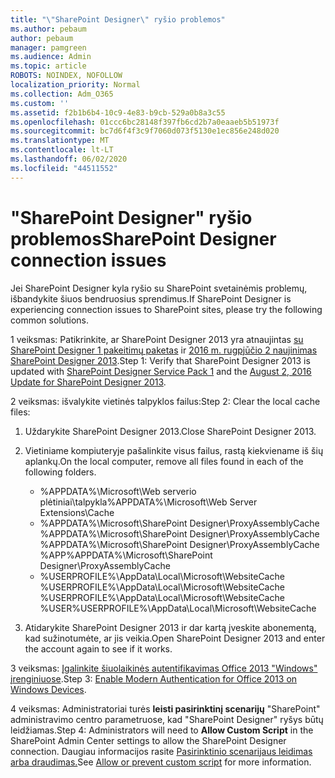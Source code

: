 ```yaml
---
title: "\"SharePoint Designer\" ryšio problemos"
ms.author: pebaum
author: pebaum
manager: pamgreen
ms.audience: Admin
ms.topic: article
ROBOTS: NOINDEX, NOFOLLOW
localization_priority: Normal
ms.collection: Adm_O365
ms.custom: ''
ms.assetid: f2b1b6b4-10c9-4e83-b9cb-529a0b8a3c55
ms.openlocfilehash: 01ccc6bc28148f397fb6cd2b7a0eaaeb5b51973f
ms.sourcegitcommit: bc7d6f4f3c9f7060d073f5130e1ec856e248d020
ms.translationtype: MT
ms.contentlocale: lt-LT
ms.lasthandoff: 06/02/2020
ms.locfileid: "44511552"
---
```

# <a name="sharepoint-designer-connection-issues"></a><span data-ttu-id="c02dd-102">"SharePoint Designer" ryšio problemos</span><span class="sxs-lookup"><span data-stu-id="c02dd-102">SharePoint Designer connection issues</span></span> 

<span data-ttu-id="c02dd-103">Jei SharePoint Designer kyla ryšio su SharePoint svetainėmis problemų, išbandykite šiuos bendruosius sprendimus.</span><span class="sxs-lookup"><span data-stu-id="c02dd-103">If SharePoint Designer is experiencing connection issues to SharePoint sites, please try the following common solutions.</span></span>

<span data-ttu-id="c02dd-104">1 veiksmas: Patikrinkite, ar SharePoint Designer 2013 yra atnaujintas [su SharePoint Designer 1 pakeitimų paketas](https://support.microsoft.com/help/2817441/description-of-microsoft-sharepoint-designer-2013-service-pack-1-sp1) ir [2016 m. rugpjūčio 2 naujinimas SharePoint Designer 2013](https://support.microsoft.com/help/3114721/august-2-2016-update-for-sharepoint-designer-2013-kb3114721).</span><span class="sxs-lookup"><span data-stu-id="c02dd-104">Step 1: Verify that SharePoint Designer 2013 is updated with [SharePoint Designer Service Pack 1](https://support.microsoft.com/help/2817441/description-of-microsoft-sharepoint-designer-2013-service-pack-1-sp1) and the [August 2, 2016 Update for SharePoint Designer 2013](https://support.microsoft.com/help/3114721/august-2-2016-update-for-sharepoint-designer-2013-kb3114721).</span></span>



<span data-ttu-id="c02dd-105">2 veiksmas: išvalykite vietinės talpyklos failus:</span><span class="sxs-lookup"><span data-stu-id="c02dd-105">Step 2: Clear the local cache files:</span></span>

1. <span data-ttu-id="c02dd-106">Uždarykite SharePoint Designer 2013.</span><span class="sxs-lookup"><span data-stu-id="c02dd-106">Close SharePoint Designer 2013.</span></span>

2. <span data-ttu-id="c02dd-107">Vietiniame kompiuteryje pašalinkite visus failus, rastą kiekviename iš šių aplankų.</span><span class="sxs-lookup"><span data-stu-id="c02dd-107">On the local computer, remove all files found in each of the following folders.</span></span>

    - <span data-ttu-id="c02dd-108">%APPDATA%\Microsoft\Web serverio plėtiniai\talpykla</span><span class="sxs-lookup"><span data-stu-id="c02dd-108">%APPDATA%\Microsoft\Web Server Extensions\Cache</span></span>
    - <span data-ttu-id="c02dd-109">%APPDATA%\Microsoft\SharePoint Designer\ProxyAssemblyCache %APPDATA%\Microsoft\SharePoint Designer\ProxyAssemblyCache %APPDATA%\Microsoft\SharePoint Designer\ProxyAssemblyCache %APP</span><span class="sxs-lookup"><span data-stu-id="c02dd-109">%APPDATA%\Microsoft\SharePoint Designer\ProxyAssemblyCache</span></span>
    - <span data-ttu-id="c02dd-110">%USERPROFILE%\AppData\Local\Microsoft\WebsiteCache %USERPROFILE%\AppData\Local\Microsoft\WebsiteCache %USERPROFILE%\AppData\Local\Microsoft\WebsiteCache %USER</span><span class="sxs-lookup"><span data-stu-id="c02dd-110">%USERPROFILE%\AppData\Local\Microsoft\WebsiteCache</span></span>

3. <span data-ttu-id="c02dd-111">Atidarykite SharePoint Designer 2013 ir dar kartą įveskite abonementą, kad sužinotumėte, ar jis veikia.</span><span class="sxs-lookup"><span data-stu-id="c02dd-111">Open SharePoint Designer 2013 and enter the account again to see if it works.</span></span>

<span data-ttu-id="c02dd-112">3 veiksmas: [Įgalinkite šiuolaikinės autentifikavimas Office 2013 "Windows" įrenginiuose](https://docs.microsoft.com/microsoft-365/admin/security-and-compliance/enable-modern-authentication).</span><span class="sxs-lookup"><span data-stu-id="c02dd-112">Step 3: [Enable Modern Authentication for Office 2013 on Windows Devices](https://docs.microsoft.com/microsoft-365/admin/security-and-compliance/enable-modern-authentication).</span></span>

<span data-ttu-id="c02dd-113">4 veiksmas: Administratoriai turės **leisti pasirinktinį scenarijų** "SharePoint" administravimo centro parametruose, kad "SharePoint Designer" ryšys būtų leidžiamas.</span><span class="sxs-lookup"><span data-stu-id="c02dd-113">Step 4: Administrators will need to **Allow Custom Script** in the SharePoint Admin Center settings to allow the SharePoint Designer connection.</span></span> <span data-ttu-id="c02dd-114">Daugiau informacijos rasite [Pasirinktinio scenarijaus leidimas arba draudimas.](https://docs.microsoft.com/sharepoint/allow-or-prevent-custom-script)</span><span class="sxs-lookup"><span data-stu-id="c02dd-114">See [Allow or prevent custom script](https://docs.microsoft.com/sharepoint/allow-or-prevent-custom-script) for more information.</span></span>


